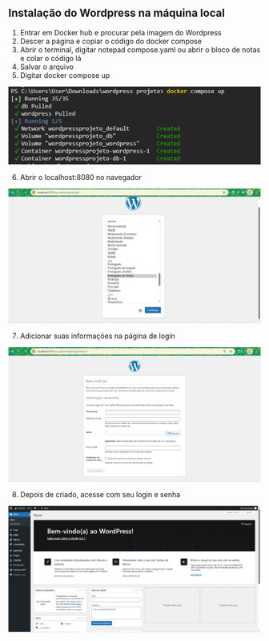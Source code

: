 ## Instalação do Wordpress na máquina local

1. Entrar em Docker hub e procurar pela imagem do Wordpress
2. Descer a página e copiar o código do docker compose
3. Abrir o terminal, digitar notepad compose.yaml ou abrir o bloco de notas e colar o código lá
4. Salvar o arquivo
5. Digitar docker compose up

![alt text](images/image-1.png)

6. Abrir o localhost:8080 no navegador

![alt text](images/image-2.png)

7. Adicionar suas informações na página de login

![alt text](images/image-3.png)

8. Depois de criado, acesse com seu login e senha

![alt text](images/image-4.png)